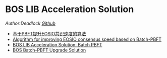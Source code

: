 # BOS LIB Acceleration Solution
*Author:Deadlock [Github](https://github.com/qianxiaofeng)*

- [基于PBFT提升EOSIO共识速度的算法](./基于PBFT提升EOSIO共识速度的算法.md)
- [Algorithm for improving EOSIO consensus speed based on Batch-PBFT](./Algorithm_for_improving_EOSIO_consensus_speed_based_on_Batch-PBFT.md)
- [BOS LIB Acceleration Solution: Batch PBFT](./BOS_Batch_PBFT_I.md)
- [BOS Batch-PBFT Upgrade Solution](./BOS_Batch_PBFT_II.md)

